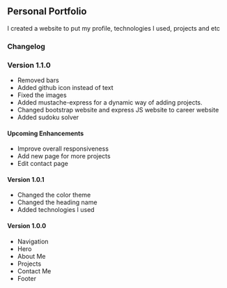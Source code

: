 ## Personal Portfolio

I created a website to put my profile, technologies I used, projects and etc

### Changelog

### Version 1.1.0

-   Removed bars
-   Added github icon instead of text
-   Fixed the images
-   Added mustache-express for a dynamic way of adding projects.
-   Changed bootstrap website and express JS website to career website
-   Added sudoku solver

#### Upcoming Enhancements

-   Improve overall responsiveness
-   Add new page for more projects
-   Edit contact page

#### Version 1.0.1

-   Changed the color theme
-   Changed the heading name
-   Added technologies I used

#### Version 1.0.0

-   Navigation
-   Hero
-   About Me
-   Projects
-   Contact Me
-   Footer

